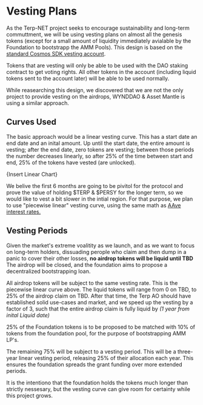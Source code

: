 # Vesting Plans 

As the Terp-NET project seeks to encourage sustainability and long-term commuttment, we will be using vesting plans on almost all the genesis tokens (except for a small amount of liquidity immediately avialable by the Foundation to bootstrapp the AMM Pools). This design is based on the [standard Cosmos SDK vesting account](https://docs.cosmos.network/v0.45/modules/auth/05_vesting.html#vesting).

Tokens that are vesting will only be able to be used with the DAO staking contract to get voting rights. All other tokens in the account (including liquid tokens sent to the account later) will be able to be used normally.

While reasearching this design, we discovered that we are not the only project to provide vesting on the airdrops, WYNDDAO & Asset Mantle is using a similar approach.

## Curves Used 

The basic approach would be a linear vesting curve. This has a start date an end date and an inital amount. Up until the start date, the entire amount is vesting; after the end date, zero tokens are vesting; between those periods the number decreases linearly, so after 25% of the time between start and end, 25% of the tokens have vested (are unlocked).

{Insert Linear Chart}

We belive the first 6 months are going to be pivitol for the protocol and prove the value of holding $TERP & $PERSY for the longer term, so we would like to vest a bit slower in the intial region. For that purpose, we plan to use "piecewise linear" vesting curve, using the same math as [AAve interest rates.](https://docs.aave.com/risk/liquidity-risk/borrow-interest-rate#interest-rate-model)

## Vesting Periods

Given the market's extreme voalitity as we launch, and as we want to focus on long-term holders, dissuading perople who claim and then dump in a panic to cover their other losses, **no airdrop tokens will be liquid until TBD** The airdrop will be closed, and the foundation aims to propose a decentralized bootstrapping loan. 

All airdrop tokens will be subject to the same vesting rate. This is the piecewise linear curve above. The liquid tokens will range from 0 on TBD, to 25% of the airdrop claim on TBD. After that time, the Terp AO should have established solid use-cases and market, and we speed up the vesting by a factor of 3, such that the entire airdrop claim is fully liquid by *(1 year from inital Liquid date)* 

25% of the Foundation tokens is to be proposed to be matched with 10% of tokens from the foundation pool, for the purpose of bootstrapping AMM LP's.

The remaining 75% will be subject to a vesting period. This will be a three-year linear vesting period, releasing 25% of their allocation each year. This ensures the foundation spreads the grant funding over more extended periods.

It is the intentiono that the foundation holds the tokens much longer than strictly nessesary, but the vesting curve can give room for certainty while this project grows.